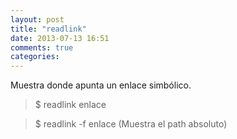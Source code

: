 ```yaml
---
layout: post
title: "readlink"
date: 2013-07-13 16:51
comments: true
categories: 
---
```

Muestra donde apunta un enlace simbólico.

>$ readlink enlace

>$ readlink -f enlace (Muestra el path absoluto)

